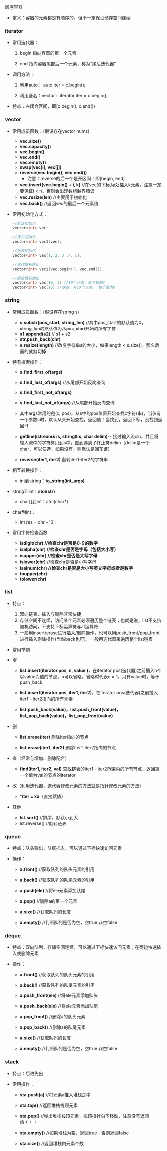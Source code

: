 顺序容器

- 定义：容器的元素都是有顺序的，但不一定保证储存空间连续

### iterator

- 常用迭代器：

  1.  begin  指向容器的第一个元素

  1. end 指向容器尾部后一个元素，称为“尾后迭代器”

- 调用方法：

  1. 利用auto： auto iter = c.begin();

  1. 利用全名：vector<int> :: iterator iter = c.begin();

- 特点：左闭合区间，即[c.begin(), c.end())

### vector

- 常用成员函数：(假设存在vector<int> nums)
  - **vec.size()**
  - **vec.capacity()** 
  - **vec.begin()** 
  - **vec.end()**
  - **vec.empty()**
  - **swap(vec[i], vec[j])**  
  - **reverse(vec.begin(), vec.end())**
      - 注意：reverse的后一个是开区间！即[begin, end)
  - **vec.insert(vec.begin() +  i, k)** //在vec的下标为i处插入k元素，注意一定要保证i < n，否则会出现数组越界错误
  - **vec.resize(len)** //主要用于初始化
  - **vec.back()** //返回vec的最后一个元素值
  
- 常用初始化方式：

    ```c++
    //默认初始化
    vector<int> vec;
    
    //拷贝初始化
    vector<int> vec1(vec);
    
    //列表初始化
    vector<int> vec{1, 2, 3 ,4, 5};
    
    //迭代器初始化
    vector<int> vec1(vec.begin(), vec.end());
    
    //指定值初始化
    vector<int> vec(10, 3) //10个元素，每个都是3
    vector<int> vec(10) //缺省，有10个元素， 每个值为0
    ```

    

### string

- 常用成员函数：(假设存在string s)
  - **s.substr(pos_start, string_len)** //其中pos_start的默认值为0，string_len的默认值为从pos_start开始的所有字符
  - **s1.append(s2)** // s1 + s2
  - **str.push_back(chr)**
  - **s.resize(length)** //改变字符串s的大小，如果length < s.size()，那么后面的就剪切掉
- 特有搜索操作：

  - **s.find_first_of(args)**  

  - **s.find_last_of(args)**   //从尾部开始反向查询

  - **s.find_first_not_of(args)**  

  - **s.find_last_not_of(args)** //从尾部开始反向查询

  - 其中args常用的是(c, pos)，从s中的pos位置开始查找c字符(串)，当仅有一个参数c时，默认从头开始查找，返回值：当找到，返回下标，没找到返回-1

  - **getline(istream& is, string& s, char delim)**-- 接过输入流cin，并且将输入流中的字符拷贝到s中，直到遇到了终止符delim（delim是一个char，可以任选，如果没有，则默认是回车键）

  - **reverse(iter1, iter2)** 翻转iter1-iter2的字符串
- 相互转换操作：

  - int到string：**to_string(int_args)**
- string到int：**stoi(str)**
  - char[]到int：atoi(char*)
- char到int：
    - int res = chr - '0';
- 常用字符检查函数

  - **isdigit(chr) **//检查chr是否是0-9的数字****
  - **isalpha(chr) **//检查chr是否是字母（包括大小写）****
  - **isupper(chr) **//检查chr是否是大写字母****
  - **islower(chr)** //检查chr是否是小写字母
  - **isalnum(chr) **//检查chr是否是大小写英文字母或者是数字****
  - **toupper(chr)**
  - **tolower(chr)**

### list

- 特点：

  1. 双向链表，插入与删除非常快捷
  2. 存储空间不连续，访问某个元素必须遍历整个链表；也就是说，list不支持随机访问，不支持下标运算符与at运算符
  3. 一般用insert/erase进行插入/删除操作，也可以用push_front/pop_front进行插入删除操作(当然back也可)，一般用迭代器来遍历整个list链表

-  常用举例

  - 增

    - **list.insert(iterator pos, n, value )**，在iterator pos(迭代器)之前插入n个以value为值的节点，n可以省略，省略时代表n = 1，只有value时，等于push_back

    - **list.insert(iterator pos, iter1, iter2)**，在iterator pos(迭代器)之前插入iter1 - iter2指向的所有元素

    - **list.push_back(value)，list.push_front(value)，list_pop_back(value)，list_pop_front(value)**
  - 删
  
    - **list.erase(iter)** 删除iter指向的节点
  
    - **list.erase(iter1, iter2)** 删除iter1-iter2指向的节点
  - 查（经常与增加、删除配合）
    - **find(iter1, iter2, val)** 查找链表的iter1 - iter2范围内的所有节点，返回第一个值为val的节点的iterator
  - 改（利用迭代器，迭代器修改元素的方法就是指针修改元素的方法）
    - ***iter = xx**（直接赋值）
  - 其他
      - **lst.sort()** //排序，默认小到大
      - lst.reverse() //翻转链表

### queue

- 特点：队头弹出，队尾插入，可以通过下标快速访问元素

- 操作：

  - **a.front()** //获取队列的队头元素的引用

  - **a.back()** //获取队列的队尾元素的引用

  - **a.push(ele)** //将ele元素添加队尾

  - **a.pop()** //删除a的第一个元素

  - **a.size()** //获取队列的长度

  - **a.empty()** //判断队列是否为空，空true 非空false

### deque

- 特点：双向队列，存储空间连续，可以通过下标快速访问元素；在两边快速插入或删除元素

- 操作：

  - **a.front()** //获取队列的队头元素的引用

  - **a.back()** //获取队列的队尾元素的引用

  - **a.push_front(ele)** //将ele元素添加队头
  - **a.push_back(ele)** //将ele元素添加队尾

  - **a.pop_front()** //删除a的队头元素
  - **a.pop_back()** //删除a的队尾元素

  - **a.size()** //获取队列的长度

  - **a.empty()** //判断队列是否为空，空true 非空false

### stack

- 特点：后进先出

- 常用操作：

  - **sta.push(a)** //将元素a推入堆栈之中

  - **sta.top()** //返回堆栈栈顶元素

  - **sta.pop()** //弹出堆栈栈顶元素，栈顶指针向下移动，注意没有返回值！！！

  - **sta.empty()** //如果堆栈为空，返回true，否则返回false

  - **sta.size()** //返回堆栈内元素个数